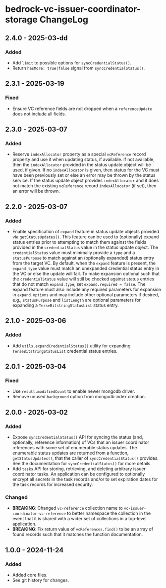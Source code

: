 # bedrock-vc-issuer-coordinator-storage ChangeLog

## 2.4.0 - 2025-03-dd

### Added
- Add `limit` to possible options for `syncCredentialStatus()`.
- Return `hasMore: true|false` signal from `syncCredentialStatus()`.

## 2.3.1 - 2025-03-19

### Fixed
- Ensure VC reference fields are not dropped when a `referenceUpdate` does
  not include all fields.

## 2.3.0 - 2025-03-07

### Added
- Reserve `indexAllocator` property as a special `vcReference` record property
  and use it when updating status, if available. If not available, then the
  `indexAllocator` provided in the status update object will be used, if
  given. If no `indexAllocator` is given, then status for the VC must have
  been previously set or else an error may be thrown by the status service.
  If the status update object provides `indexAllocator` and it does not
  match the existing `vcReference` record `indexAllocator` (if set), then
  an error will be thrown.

## 2.2.0 - 2025-03-07

### Added
- Enable specification of `expand` feature in status update objects provided
  via `getStatusUpdates()`. This feature can be used to (optionally) expand
  status entries prior to attempting to match them against the fields provided
  in the `credentialStatus` value in the status update object. The `credentialStatus` value must minimally provide a `type` and a
  `statusPurpose` to match against an (optionally expanded) status entry from
  the target VC. By default, when the `expand` feature is present, the
  `expand.type` value must match an unexpanded credential status entry in the
  VC or else the update will fail. To make expansion optional such that the
  `credentialStatus` value will still be checked against status entries that
  do not match `expand.type`, set `expand.required = false`. The expand feature
  must also include any required parameters for expansion in `expand.options`
  and may include other optional parameters if desired, e.g.,
  `statusPurpose` and `listLength` are optional parameters for expanding a
  `TerseBitstringStatusList` status entry.

## 2.1.0 - 2025-03-06

### Added
- Add `utils.expandCredentialStatus()` utility for expanding
  `TerseBitstringStatusList` credential status entries.

## 2.0.1 - 2025-03-04

### Fixed
- Use `result.modifiedCount` to enable newer mongodb driver.
- Remove unused `background` option from mongodb index creation.

## 2.0.0 - 2025-03-02

### Added
- Expose `syncCredentialStatus()` API for syncing the status (and, optionally,
  reference information) of VCs that an issuer coordinator references with
  some set of enumerable status updates. The enumerable status updates are
  returned from a function, `getStatusUpdates()`, that the caller of
  `syncCredentialStatus()` provides. See the documentation for
  `syncCredentialStatus()` for more details.
- Add `tasks` API for storing, retrieving, and deleting arbitrary issuer
  coordinator tasks. An application can be configured to optionally encrypt
  all secrets in the task records and/or to set expiration dates for the
  task records for increased security.

### Changed
- **BREAKING**: Changed `vc-reference` collection name to
  `vc-issuer-coordinator-vc-reference` to better namespace the collection in
  the event that it is shared with a wider set of collections in a top-level
  application.
- **BREAKING**: Fix return value of `vcReferences.find()` to be an array of
  found records such that it matches the function documentation.

## 1.0.0 - 2024-11-24

### Added
- Added core files.
- See git history for changes.
